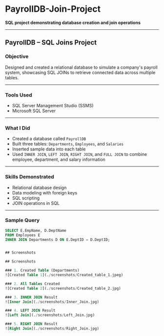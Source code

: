# PayrollDB-Join-Project

**SQL project demonstrating database creation and join operations**

---

## PayrollDB – SQL Joins Project

### Objective
Designed and created a relational database to simulate a company's payroll system, showcasing SQL JOINs to retrieve connected data across multiple tables.

---

### Tools Used
- SQL Server Management Studio (SSMS)
- Microsoft SQL Server

---

### What I Did
- Created a database called `PayrollDB`
- Built three tables: `Departments`, `Employees`, and `Salaries`
- Inserted sample data into each table
- Used `INNER JOIN`, `LEFT JOIN`, `RIGHT JOIN`, and `FULL JOIN` to combine employee, department, and salary information

---

### Skills Demonstrated
- Relational database design
- Data modeling with foreign keys
- SQL scripting
- JOIN operations in SQL

---

### Sample Query

```sql
SELECT E.EmpName, D.DeptName
FROM Employees E
INNER JOIN Departments D ON E.DeptID = D.DeptID;


## Screenshots

## Screenshots

### 1. Created Table (Departments)
![Created Table 1](./screenshots/Created_table_1.jpeg)

### 2. All Tables Created
![Created Table 2](./screenshots/Created_table_2.jpg)

### 3. INNER JOIN Result
![Inner Join](./screenshots/Inner_Join.jpg)

### 4. LEFT JOIN Result
![Left Join](./screenshots/Left_Join.jpg)

### 5. RIGHT JOIN Result
![Right Join](./screenshots/Right_Join.jpg)


